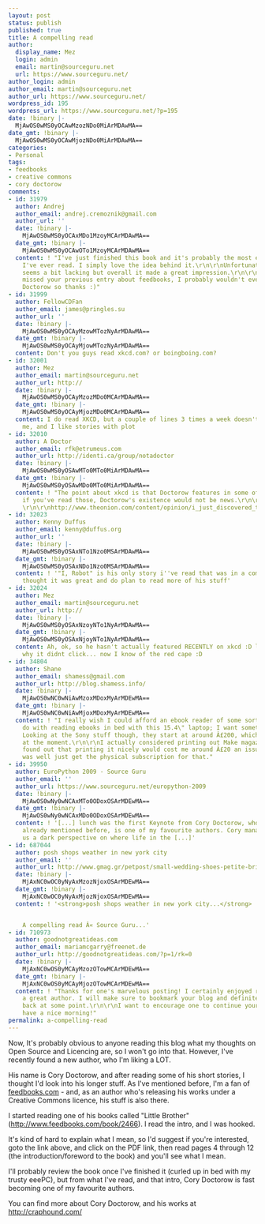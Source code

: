 ```yaml
---
layout: post
status: publish
published: true
title: A compelling read
author:
  display_name: Mez
  login: admin
  email: martin@sourceguru.net
  url: https://www.sourceguru.net/
author_login: admin
author_email: martin@sourceguru.net
author_url: https://www.sourceguru.net/
wordpress_id: 195
wordpress_url: https://www.sourceguru.net/?p=195
date: !binary |-
  MjAwOS0wMS0yOCAwMzozNDo0MiArMDAwMA==
date_gmt: !binary |-
  MjAwOS0wMS0yOCAwMjozNDo0MiArMDAwMA==
categories:
- Personal
tags:
- feedbooks
- creative commons
- cory doctorow
comments:
- id: 31979
  author: Andrej
  author_email: andrej.cremoznik@gmail.com
  author_url: ''
  date: !binary |-
    MjAwOS0wMS0yOCAxMDo1MzoyMCArMDAwMA==
  date_gmt: !binary |-
    MjAwOS0wMS0yOCAwOTo1MzoyMCArMDAwMA==
  content: ! "I've just finished this book and it's probably the most entertaining
    I've ever read. I simply love the idea behind it.\r\n\r\nUnfortunately the ending
    seems a bit lacking but overall it made a great impression.\r\n\r\nAlso if I had
    missed your previous entry about feedbooks, I probably wouldn't even know about
    Doctorow so thanks :)"
- id: 31999
  author: FellowCDFan
  author_email: james@pringles.su
  author_url: ''
  date: !binary |-
    MjAwOS0wMS0yOCAyMzowMTozNyArMDAwMA==
  date_gmt: !binary |-
    MjAwOS0wMS0yOCAyMjowMTozNyArMDAwMA==
  content: Don't you guys read xkcd.com? or boingboing.com?
- id: 32001
  author: Mez
  author_email: martin@sourceguru.net
  author_url: http://
  date: !binary |-
    MjAwOS0wMS0yOCAyMzozMDo0MCArMDAwMA==
  date_gmt: !binary |-
    MjAwOS0wMS0yOCAyMjozMDo0MCArMDAwMA==
  content: I do read XKCD, but a couple of lines 3 times a week doesn't really satisfy
    me, and I like stories with plot
- id: 32010
  author: A Doctor
  author_email: rfk@etrumeus.com
  author_url: http://identi.ca/group/notadoctor
  date: !binary |-
    MjAwOS0wMS0yOSAwMTo0MTo0MiArMDAwMA==
  date_gmt: !binary |-
    MjAwOS0wMS0yOSAwMDo0MTo0MiArMDAwMA==
  content: ! "The point about xkcd is that Doctorow features in some of the strips.\r\n\r\nSo,
    if you've read those, Doctorow's existence would not be news.\r\n\r\nSee also
    \r\n\r\nhttp://www.theonion.com/content/opinion/i_just_discovered_this"
- id: 32023
  author: Kenny Duffus
  author_email: kenny@duffus.org
  author_url: ''
  date: !binary |-
    MjAwOS0wMS0yOSAxNTo1Nzo0MSArMDAwMA==
  date_gmt: !binary |-
    MjAwOS0wMS0yOSAxNDo1Nzo0MSArMDAwMA==
  content: ! '"I, Robot" is his only story i''ve read that was in a compendium, i
    thought it was great and do plan to read more of his stuff'
- id: 32024
  author: Mez
  author_email: martin@sourceguru.net
  author_url: http://
  date: !binary |-
    MjAwOS0wMS0yOSAxNzoyNTo1NyArMDAwMA==
  date_gmt: !binary |-
    MjAwOS0wMS0yOSAxNjoyNTo1NyArMDAwMA==
  content: Ah, ok, so he hasn't actually featured RECENTLY on xkcd :D lol - hence
    why it didnt click... now I know of the red cape :D
- id: 34804
  author: Shane
  author_email: shamess@gmail.com
  author_url: http://blog.shamess.info/
  date: !binary |-
    MjAwOS0wNC0wNiAwMzoxMDoxMyArMDEwMA==
  date_gmt: !binary |-
    MjAwOS0wNC0wNiAwMjoxMDoxMyArMDEwMA==
  content: ! "I really wish I could afford an ebook reader of some sort. I just can't
    do with reading ebooks in bed with this 15.4\" laptop; I want something hand held.
    Looking at the Sony stuff though, they start at around Â£200, which I don't have
    at the moment.\r\n\r\nI actually considered printing out Make magazine, but quickly
    found out that printing it nicely would cost me around Â£20 an issue... might
    was well just get the physical subscription for that."
- id: 39950
  author: EuroPython 2009 - Source Guru
  author_email: ''
  author_url: https://www.sourceguru.net/europython-2009
  date: !binary |-
    MjAwOS0wNy0wNCAxMTo0ODoxOSArMDEwMA==
  date_gmt: !binary |-
    MjAwOS0wNy0wNCAxMDo0ODoxOSArMDEwMA==
  content: ! '[...] lunch was the first Keynote from Cory Doctorow, who I&#8217;ve
    already mentioned before, is one of my favourite authors. Cory managed to give
    us a dark perspective on where life in the [...]'
- id: 687044
  author: posh shops weather in new york city
  author_email: ''
  author_url: http://www.gmag.gr/petpost/small-wedding-shoes-petite-bride
  date: !binary |-
    MjAxNC0wOC0yNyAxMzozNjoxOSArMDEwMA==
  date_gmt: !binary |-
    MjAxNC0wOC0yNyAxMjozNjoxOSArMDEwMA==
  content: ! '<strong>posh shops weather in new york city...</strong>


    A compelling read Â« Source Guru...'
- id: 710973
  author: goodnotgreatideas.com
  author_email: mariamcgarry@freenet.de
  author_url: http://goodnotgreatideas.com/?p=1/rk=0
  date: !binary |-
    MjAxNC0wOS0yMCAyMzozOTowMCArMDEwMA==
  date_gmt: !binary |-
    MjAxNC0wOS0yMCAyMjozOTowMCArMDEwMA==
  content: ! "Thanks for one's marvelous posting! I certainly enjoyed reading it,\r\nyou're
    a great author. I will make sure to bookmark your blog and definitely will come
    back at some point.\r\n\r\nI want to encourage one to continue your great \r\nwork,
    have a nice morning!"
permalink: a-compelling-read
---
```

<p>Now, It's probably obvious to anyone reading this blog what my thoughts on Open Source and Licencing are, so I won't go into that. However, I've recently found a new author, who I'm liking a LOT.</p>
<p>His name is Cory Doctorow, and after reading some of his short stories, I thought I'd look into his longer stuff. As I've mentioned before, I'm a fan of <a href="http://www.feedbooks.com/">feedbooks.com</a> - and, as an author who's releasing his works under a Creative Commons licence, his stuff is also there.</p>
<p>I started reading one of his books called "Little Brother" (<a href="http://www.feedbooks.com/book/2466">http://www.feedbooks.com/book/2466</a>). I read the intro, and I was hooked.</p>
<p>It's kind of hard to explain what I mean, so I'd suggest if you're interested, goto the link above, and click on the PDF link, then read pages 4 through 12 (the introduction/foreword to the book) and you'll see what I mean.</p>
<p>I'll probably review the book once I've finished it (curled up in bed with my trusty eeePC), but from what I've read, and that intro, Cory Doctorow is fast becoming one of my favourite authors.</p>
<p>You can find more about Cory Doctorow, and his works at <a href="http://craphound.com/">http://craphound.com/</a></p>
